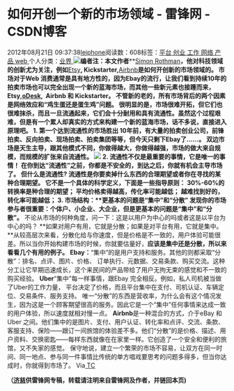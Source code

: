 
# 如何开创一个新的市场领域 - 雷锋网 - CSDN博客


2012年08月21日 09:37:38[leiphone](https://me.csdn.net/leiphone)阅读数：608标签：[平台																](https://so.csdn.net/so/search/s.do?q=平台&t=blog)[创业																](https://so.csdn.net/so/search/s.do?q=创业&t=blog)[工作																](https://so.csdn.net/so/search/s.do?q=工作&t=blog)[网络																](https://so.csdn.net/so/search/s.do?q=网络&t=blog)[产品																](https://so.csdn.net/so/search/s.do?q=产品&t=blog)[web																](https://so.csdn.net/so/search/s.do?q=web&t=blog)[
							](https://so.csdn.net/so/search/s.do?q=产品&t=blog)[
																					](https://so.csdn.net/so/search/s.do?q=网络&t=blog)个人分类：[业界																](https://blog.csdn.net/leiphone/article/category/873390)
[
																								](https://so.csdn.net/so/search/s.do?q=网络&t=blog)
[
				](https://so.csdn.net/so/search/s.do?q=工作&t=blog)
[
			](https://so.csdn.net/so/search/s.do?q=工作&t=blog)
[
		](https://so.csdn.net/so/search/s.do?q=创业&t=blog)
[
	](https://so.csdn.net/so/search/s.do?q=平台&t=blog)
![](http://www.leiphone.com/wp-content/uploads/2012/08/Airbnb3-150x150.jpg)**编者注：本文作者****[Simon
 Rothman](http://www.crunchbase.com/person/simon-rothman)****，他对科技领域的创新尤为关注，例如****[Etsy](http://www.leiphone.com/0409-annie-esty.html)****, Kickstarter,****[Airbnb](http://www.leiphone.com/120428-keats-growth-hacker.html)****是如何开创新的市场领域的。**
市场对于Web 消费通常是具有地方性的，**因为Ebay的流行，让我们看到持续10年的拍卖市场也可以完全出现一个新的蓝海市场**，而其他一些新元素也接踵而来，Etsy,[oDesk](http://www.leiphone.com/0525-echo-sketchbook.html), 
 Airbnb 和 Kickstarter。 不管新的老的，所有市场背后的两个因素是网络效应和“鸡生蛋还是蛋生鸡”问题。
很明显的是，市场很难开拓，但它们也很难抹杀，而且一旦流通起来，它们会十分耐用和具有流通性。虽然这个过程艰难，但是有一个累人却真实的方式来构建一个新的蓝海市场，话不多说，直接进入原理吧。
**1. 第一个达到流通性的市场胜出**
10年前，有大量的拍卖创业公司，前锋拍卖、反向拍卖、现场拍卖、拍卖集团等等，但今天只剩下Ebay了……。
双边市场是天生主导，跟其他模式不同，你做得越大，你做得越强，市场的做大来自规模，而规模的扩张来自流通性。
![](http://www.leiphone.com/wp-content/uploads/2012/08/sails2.jpg)
**2. 流通性不仅是最重要的事情，它是唯一的事情！**
在你到达“流通性”之前，你都是不安全的，到达之后，你就有机会主导市场了。
但什么是流通性? 流通性是你要卖掉什么东西的合理期望或者你在寻找的某种合理期望。
它不是一个具体的科学定义，下面是一些指导原则：
30%-60%的转换率是种合理的期望；
平均价格卖得越高，传化率可能越低；
越难找到好的，转化率可能越低；
**3. 市场结构：****更基本的问题是“集中”和“分散”**
发现你的市场参与者很重要：个体户、小企业、大企业，但是**更基本的问题是“集中”和“分散”。**
不论从市场的何种角度，问一下：这是以用户为中心的吗或者这是以平台为中心的吗？
**如果对用户有用，它就是分散；如果是对平台有用，它就是集中。**从较高层次来看，分散化给与你速度，但是价格是不一致的，用户体验可能很差。所以当你开始构建市场的时候，你就要估量好，**应该是集中还是分散，所以来看看几个有用的例子。**
**Ebay：**“集中”的是用户支持和服务。其他的则都采取“分散”：排名、点评、图片、价格、
 订单执行、元数据、交易条款、购买交流。这种分工让它早期迅速成长，这个来民间的产品带给了用户无拘无束的感觉和不一致的购买经验。
**Uber**“集中”每一样事情，跟Ebay
 完全相反。例如，私人司机被当做了Uber的工作力量， 平台决定了价格，而且平台集中在支付、司机认证、车辆定位、交易条件、服务支持。
唯一“分散”的东西是营收率，为什么会有这个情况发生，因为这是一个顾客期望很高的服务。因此它是一个“集中”任何事情来达成一致的用户体验，所以速度就相对慢一点。
**Airbnb**是一种混合的方式，介于eBay
 和 Uber 之间。他们集中的是图片、支付、用户认证、转化率和点评、交流、条款、客服支持、保险——跟订一间旅馆的体验差不多。他们“分散”的是价格、描述、用户资料、交换密匙——每样东西就像在在家里一样。它创造了一个安全和便利的旅馆，又不失家的感觉。
保守地说，建立一个繁荣的市场不容易，让双方在同一时间、同一地点、参与同一件事情比传统的单方唱戏要思考的问题多得多，但当你达成时，你就得到市场了。
Via[ TC](http://techcrunch.com/2012/08/19/how-to-structure-a-marketplace/)

**（****[济慈](http://www.leiphone.com/author/emerson)****供****雷锋网****专稿，转载请注明来自雷锋网及作者，并链回本页)**

